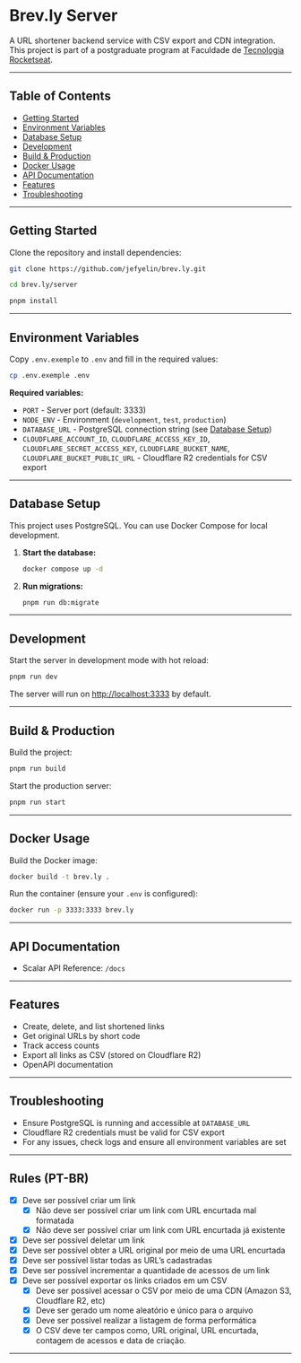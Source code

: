 # Brev.ly Server

A URL shortener backend service with CSV export and CDN integration. This project is part of a postgraduate program at Faculdade de [Tecnologia Rocketseat](https://www.rocketseat.com.br/).

---

## Table of Contents

- [Getting Started](#getting-started)
- [Environment Variables](#environment-variables)
- [Database Setup](#database-setup)
- [Development](#development)
- [Build & Production](#build--production)
- [Docker Usage](#docker-usage)
- [API Documentation](#api-documentation)
- [Features](#features)
- [Troubleshooting](#troubleshooting)

---

## Getting Started

Clone the repository and install dependencies:

```bash
git clone https://github.com/jefyelin/brev.ly.git

cd brev.ly/server

pnpm install
```

---

## Environment Variables

Copy `.env.exemple` to `.env` and fill in the required values:

```bash
cp .env.exemple .env
```

**Required variables:**

- `PORT` - Server port (default: 3333)
- `NODE_ENV` - Environment (`development`, `test`, `production`)
- `DATABASE_URL` - PostgreSQL connection string (see [Database Setup](#database-setup))
- `CLOUDFLARE_ACCOUNT_ID`, `CLOUDFLARE_ACCESS_KEY_ID`, `CLOUDFLARE_SECRET_ACCESS_KEY`, `CLOUDFLARE_BUCKET_NAME`, `CLOUDFLARE_BUCKET_PUBLIC_URL` - Cloudflare R2 credentials for CSV export

---

## Database Setup

This project uses PostgreSQL. You can use Docker Compose for local development.

1. **Start the database:**

    ```bash
    docker compose up -d
    ```

2. **Run migrations:**

    ```bash
    pnpm run db:migrate
    ```

---

## Development

Start the server in development mode with hot reload:

```bash
pnpm run dev
```

The server will run on [http://localhost:3333](http://localhost:3333) by default.

---

## Build & Production

Build the project:

```bash
pnpm run build
```

Start the production server:

```bash
pnpm run start
```

---

## Docker Usage

Build the Docker image:

```bash
docker build -t brev.ly .
```

Run the container (ensure your `.env` is configured):

```bash
docker run -p 3333:3333 brev.ly
```

---

## API Documentation

- Scalar API Reference: `/docs`

---

## Features

- Create, delete, and list shortened links
- Get original URLs by short code
- Track access counts
- Export all links as CSV (stored on Cloudflare R2)
- OpenAPI documentation

---

## Troubleshooting

- Ensure PostgreSQL is running and accessible at `DATABASE_URL`
- Cloudflare R2 credentials must be valid for CSV export
- For any issues, check logs and ensure all environment variables are set

---

## Rules (PT-BR)

- [X]  Deve ser possível criar um link
    - [X]  Não deve ser possível criar um link com URL encurtada mal formatada
    - [X]  Não deve ser possível criar um link com URL encurtada já existente
- [X]  Deve ser possível deletar um link
- [X]  Deve ser possível obter a URL original por meio de uma URL encurtada
- [X]  Deve ser possível listar todas as URL’s cadastradas
- [X]  Deve ser possível incrementar a quantidade de acessos de um link
- [X]  Deve ser possível exportar os links criados em um CSV
    - [X]  Deve ser possível acessar o CSV por meio de uma CDN (Amazon S3, Cloudflare R2, etc)
    - [X]  Deve ser gerado um nome aleatório e único para o arquivo
    - [X]  Deve ser possível realizar a listagem de forma performática
    - [X]  O CSV deve ter campos como, URL original, URL encurtada, contagem de acessos e data de criação.

---